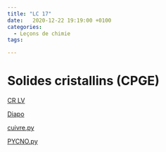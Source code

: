 ```yaml
---
title: "LC 17"
date:   2020-12-22 19:19:00 +0100
categories:
  - Leçons de chimie
tags:

---
```

# Solides cristallins (CPGE)

[CR LV](/assets/pdf/LC17.pdf)

<object class="pdf fitvidsignore" data="/assets/pdf/LC17.pdf" type="application/pdf"></object>

<a href="/assets/pptx/LC17.pptx" download>Diapo</a>

<a href="/assets/python/cuivre.py" download>cuivre.py</a>

<a href="/assets/python/PYCNO.py" download>PYCNO.py</a>

